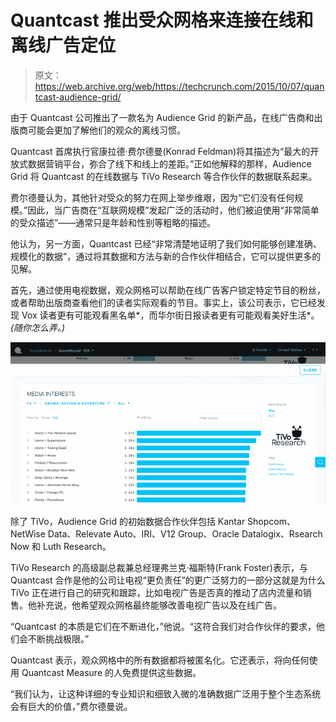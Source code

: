 # Quantcast 推出受众网格来连接在线和离线广告定位 

> 原文：<https://web.archive.org/web/https://techcrunch.com/2015/10/07/quantcast-audience-grid/>

由于 Quantcast 公司推出了一款名为 Audience Grid 的新产品，在线广告商和出版商可能会更加了解他们的观众的离线习惯。

Quantcast 首席执行官康拉德·费尔德曼(Konrad Feldman)将其描述为“最大的开放式数据营销平台，弥合了线下和线上的差距。”正如他解释的那样，Audience Grid 将 Quantcast 的在线数据与 TiVo Research 等合作伙伴的数据联系起来。

费尔德曼认为，其他针对受众的努力在网上举步维艰，因为“它们没有任何规模。”因此，当广告商在“互联网规模”发起广泛的活动时，他们被迫使用“非常简单的受众描述”——通常只是年龄和性别等粗略的描述。

他认为，另一方面，Quantcast 已经“非常清楚地证明了我们如何能够创建准确、规模化的数据”，通过将其数据和方法与新的合作伙伴相结合，它可以提供更多的见解。

首先，通过使用电视数据，观众网格可以帮助在线广告客户锁定特定节目的粉丝，或者帮助出版商查看他们的读者实际观看的节目。事实上，该公司表示，它已经发现 Vox 读者更有可能观看黑名单*，而华尔街日报读者更有可能观看美好生活*。*(随你怎么弄。)*

![Quantcast Audience Grid](img/743a10e2808500bf0d72f52a5e68b92c.png)

除了 TiVo，Audience Grid 的初始数据合作伙伴包括 Kantar Shopcom、NetWise Data、Relevate Auto、IRI、V12 Group、Oracle Datalogix、Rsearch Now 和 Luth Research。

TiVo Research 的高级副总裁兼总经理弗兰克·福斯特(Frank Foster)表示，与 Quantcast 合作是他的公司让电视“更负责任”的更广泛努力的一部分这就是为什么 TiVo 正在进行自己的研究和跟踪，比如电视广告是否真的推动了店内流量和销售。他补充说，他希望观众网格最终能够改善电视广告以及在线广告。

“Quantcast 的本质是它们在不断进化，”他说。“这符合我们对合作伙伴的要求，他们会不断挑战极限。”

Quantcast 表示，观众网格中的所有数据都将被匿名化。它还表示，将向任何使用 Quantcast Measure 的人免费提供这些数据。

“我们认为，让这种详细的专业知识和细致入微的准确数据广泛用于整个生态系统会有巨大的价值，”费尔德曼说。